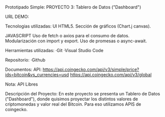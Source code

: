 Prototipado Simple: PROYECTO 3: Tablero de Datos ("Dashboard")

URL DEMO: 

Tecnologias utilizadas: 
UI
HTML5.
 Sección de gráficos (Chart.j canvas).

JAVASCRIPT
 Uso de fetch o axios para el consumo de datos.
 Modularización con import y export.
 Uso de promesas o async-await.

Herramientas utilizadas: ·Git ·Visual Studio Code

Repositorio: ·Github

Documentos: API: 
https://api.coingecko.com/api/v3/simple/price?ids=bitcoin&vs_currencies=usd
https://api.coingecko.com/api/v3/global

Nota: API Libres

Descripción del Proyecto: En este proyecto se presenta un Tablero de Datos ("Dashboard"), donde quisimos proyectar los distintos valores de criptomonedas y valor real del Bitcoin. Para eso utilizamos APIS de coingecko. 